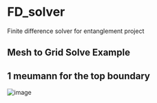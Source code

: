 # FD_solver
Finite difference solver for entanglement project

## Mesh to Grid Solve Example
## 1 meumann for the top boundary

![image](https://user-images.githubusercontent.com/52281733/200669604-59aff803-f045-4977-8207-3bebe33ebef9.png)
